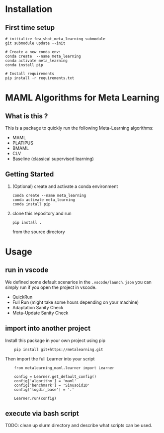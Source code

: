 # Installation

## First time setup

````
# initialize few_shot_meta_learning submodule
git submodule update --init

# Create a new conda env:
conda create  --name meta_learning
conda activate meta_learning
conda install pip

# Install requirements
pip install -r requirements.txt 
````

# MAML Algorithms for Meta Learning
## What is this ?
This is a package to quickly run the following Meta-Learning algorithms:
- MAML 
- PLATIPUS
- BMAML
- CLV
- Baseline (classical supervised learning)


## Getting Started
1. (Optional) create and activate a conda environment
    ```
    conda create --name meta_learning
    conda activate meta_learning
    conda install pip
    ```
2. clone this repository and run 
    ```
    pip install .
    ```
    from the source directory

# Usage
## run in vscode
We defined some default scenarios in the `.vscode/launch.json` you can simply run if you open the project in vscode.
- QuickRun
- Full Run (might take some hours depending on your machine)
- Adaptation Sanity Check
- Meta-Update Sanity Check

## import into another project
Install this package in your own project using pip
```
    pip install git+https://metalearning.git
```
Then import the full Learner into your script
```
    from metalearning_maml.learner import Learner

    config = Learner.get_default_config()
    config['algorithm'] = 'maml'
    config['benchmark'] = 'Sinusoid1D'
    config['logdir_base'] = '.'

    Learner.run(config)
```

## execute via bash script
TODO: clean up slurm directory and describe what scripts can be used.